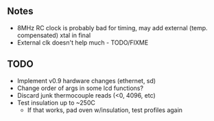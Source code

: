 ## Notes
  + 8MHz RC clock is probably bad for timing, may add external (temp. compensated) xtal in final
  + External clk doesn't help much - TODO/FIXME
## TODO
  + Implement v0.9 hardware changes (ethernet, sd)
  + Change order of args in some lcd functions?
  + Discard junk thermocouple reads (<0, 4096, etc)
  + Test insulation up to ~250C
    + If that works, pad oven w/insulation, test profiles again
